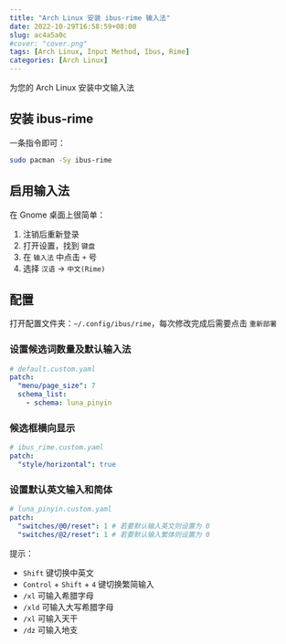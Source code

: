```yaml
---
title: "Arch Linux 安装 ibus-rime 输入法"
date: 2022-10-29T16:58:59+08:00
slug: ac4a5a0c
#cover: "cover.png"
tags: [Arch Linux, Input Method, Ibus, Rime]
categories: [Arch Linux]
---
```


为您的 Arch Linux 安装中文输入法

<!--more-->

## 安装  ibus-rime

一条指令即可：

```bash
sudo pacman -Sy ibus-rime
```

## 启用输入法

在 Gnome 桌面上很简单：

1. 注销后重新登录
2. 打开设置，找到 `键盘`
3. 在 `输入法` 中点击 `+` 号
4. 选择 `汉语` -> `中文(Rime)`

## 配置

打开配置文件夹：`~/.config/ibus/rime`，每次修改完成后需要点击 `重新部署`

### 设置候选词数量及默认输入法

```yaml
# default.custom.yaml
patch:
  "menu/page_size": 7
  schema_list:
    - schema: luna_pinyin
```

### 候选框横向显示

```yaml
# ibus_rime.custom.yaml
patch:
  "style/horizontal": true
```

### 设置默认英文输入和简体

```yaml
# luna_pinyin.custom.yaml
patch:
  "switches/@0/reset": 1 # 若要默认输入英文则设置为 0
  "switches/@2/reset": 1 # 若要默认输入繁体则设置为 0
```

提示：

- `Shift` 键切换中英文
- `Control` + `Shift` + `4` 键切换繁简输入
- `/xl` 可输入希腊字母
- `/xld` 可输入大写希腊字母
- `/xl` 可输入天干
- `/dz` 可输入地支

